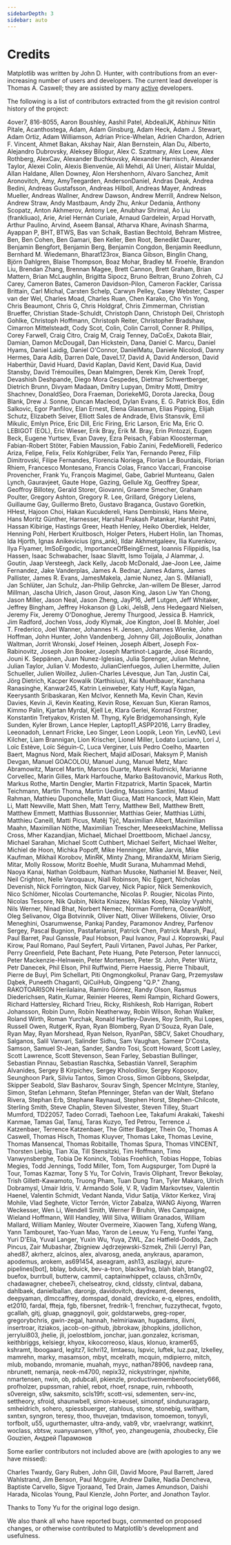 ```yaml
---
sidebarDepth: 3
sidebar: auto
---
```


# Credits

Matplotlib was written by John D. Hunter, with contributions from an
ever-increasing number of users and developers. The current lead
developer is Thomas A. Caswell; they are assisted by many [active](https://www.openhub.net/p/matplotlib/contributors) developers.

The following is a list of contributors extracted from the
git revision control history of the project:

4over7,
816-8055,
Aaron Boushley,
Aashil Patel,
AbdealiJK,
Abhinuv Nitin Pitale,
Acanthostega,
Adam,
Adam Ginsburg,
Adam Heck,
Adam J. Stewart,
Adam Ortiz,
Adam Williamson,
Adrian Price-Whelan,
Adrien Chardon,
Adrien F. Vincent,
Ahmet Bakan,
Akshay Nair,
Alan Bernstein,
Alan Du,
Alberto,
Alejandro Dubrovsky,
Aleksey Bilogur,
Alex C. Szatmary,
Alex Loew,
Alex Rothberg,
AlexCav,
Alexander Buchkovsky,
Alexander Harnisch,
Alexander Taylor,
Alexei Colin,
Alexis Bienvenüe,
Ali Mehdi,
Ali Uneri,
Alistair Muldal,
Allan Haldane,
Allen Downey,
Alon Hershenhorn,
Alvaro Sanchez,
Amit Aronovitch,
Amy,
AmyTeegarden,
AndersonDaniel,
Andras Deak,
Andrea Bedini,
Andreas Gustafsson,
Andreas Hilboll,
Andreas Mayer,
Andreas Mueller,
Andreas Wallner,
Andrew Dawson,
Andrew Merrill,
Andrew Nelson,
Andrew Straw,
Andy Mastbaum,
Andy Zhu,
Ankur Dedania,
Anthony Scopatz,
Anton Akhmerov,
Antony Lee,
Anubhav Shrimal,
Ao Liu (frankliuao),
Arie,
Ariel Hernán Curiale,
Arnaud Gardelein,
Arpad Horvath,
Arthur Paulino,
Arvind,
Aseem Bansal,
Atharva Khare,
Avinash Sharma,
Ayappan P,
BHT,
BTWS,
Bas van Schaik,
Bastian Bechtold,
Behram Mistree,
Ben,
Ben Cohen,
Ben Gamari,
Ben Keller,
Ben Root,
Benedikt Daurer,
Benjamin Bengfort,
Benjamin Berg,
Benjamin Congdon,
Benjamin Reedlunn,
Bernhard M. Wiedemann,
Bharat123rox,
Bianca Gibson,
Binglin Chang,
Björn Dahlgren,
Blaise Thompson,
Boaz Mohar,
Bradley M. Froehle,
Brandon Liu,
Brendan Zhang,
Brennan Magee,
Brett Cannon,
Brett Graham,
Brian Mattern,
Brian McLaughlin,
Brigitta Sipocz,
Bruno Beltran,
Bruno Zohreh,
CJ Carey,
Cameron Bates,
Cameron Davidson-Pilon,
Cameron Fackler,
Carissa Brittain,
Carl Michal,
Carsten Schelp,
Carwyn Pelley,
Casey Webster,
Casper van der Wel,
Charles Moad,
Charles Ruan,
Chen Karako,
Cho Yin Yong,
Chris Beaumont,
Chris G,
Chris Holdgraf,
Chris Zimmerman,
Christian Brueffer,
Christian Stade-Schuldt,
Christoph Dann,
Christoph Deil,
Christoph Gohlke,
Christoph Hoffmann,
Christoph Reiter,
Christopher Bradshaw,
Cimarron Mittelsteadt,
Cody Scot,
Colin,
Colin Carroll,
Conner R. Phillips,
Corey Farwell,
Craig Citro,
Craig M,
Craig Tenney,
DaCoEx,
Dakota Blair,
Damian,
Damon McDougall,
Dan Hickstein,
Dana,
Daniel C. Marcu,
Daniel Hyams,
Daniel Laidig,
Daniel O'Connor,
DanielMatu,
Daniele Nicolodi,
Danny Hermes,
Dara Adib,
Darren Dale,
DaveL17,
David A,
David Anderson,
David Haberthür,
David Huard,
David Kaplan,
David Kent,
David Kua,
David Stansby,
David Trémouilles,
Dean Malmgren,
Derek Kim,
Derek Tropf,
Devashish Deshpande,
Diego Mora Cespedes,
Dietmar Schwertberger,
Dietrich Brunn,
Divyam Madaan,
Dmitry Lupyan,
Dmitry Mottl,
Dmitry Shachnev,
DonaldSeo,
Dora Fraeman,
DoriekeMG,
Dorota Jarecka,
Doug Blank,
Drew J. Sonne,
Duncan Macleod,
Dylan Evans,
E. G. Patrick Bos,
Edin Salkovic,
Egor Panfilov,
Elan Ernest,
Elena Glassman,
Elias Pipping,
Elijah Schutz,
Elizabeth Seiver,
Elliott Sales de Andrade,
Elvis Stansvik,
Emil Mikulic,
Emlyn Price,
Eric Dill,
Eric Firing,
Eric Larson,
Eric Ma,
Eric O. LEBIGOT (EOL),
Eric Wieser,
Erik Bray,
Erik M. Bray,
Erin Pintozzi,
Eugen Beck,
Eugene Yurtsev,
Evan Davey,
Ezra Peisach,
Fabian Kloosterman,
Fabian-Robert Stöter,
Fabien Maussion,
Fabio Zanini,
FedeMiorelli,
Federico Ariza,
Felipe,
Felix,
Felix Kohlgrüber,
Felix Yan,
Fernando Perez,
Filip Dimitrovski,
Filipe Fernandes,
Florencia Noriega,
Florian Le Bourdais,
Florian Rhiem,
Francesco Montesano,
Francis Colas,
Franco Vaccari,
Francoise Provencher,
Frank Yu,
François Magimel,
Gabe,
Gabriel Munteanu,
Galen Lynch,
Gauravjeet,
Gaute Hope,
Gazing,
Gellule Xg,
Geoffrey Spear,
Geoffroy Billotey,
Gerald Storer,
Giovanni,
Graeme Smecher,
Graham Poulter,
Gregory Ashton,
Gregory R. Lee,
Grillard,
Grégory Lielens,
Guillaume Gay,
Guillermo Breto,
Gustavo Braganca,
Gustavo Goretkin,
HHest,
Hajoon Choi,
Hakan Kucukdereli,
Hans Dembinski,
Hans Meine,
Hans Moritz Günther,
Harnesser,
Harshal Prakash Patankar,
Harshit Patni,
Hassan Kibirige,
Hastings Greer,
Heath Henley,
Heiko Oberdiek,
Helder,
Henning Pohl,
Herbert Kruitbosch,
Holger Peters,
Hubert Holin,
Ian Thomas,
Ida Hjorth,
Ignas Anikevicius (gns_ank),
Ildar Akhmetgaleev,
Ilia Kurenkov,
Ilya Flyamer,
ImSoErgodic,
ImportanceOfBeingErnest,
Ioannis Filippidis,
Isa Hassen,
Isaac Schwabacher,
Isaac Slavitt,
Ismo Toijala,
J Alammar,
J. Goutin,
Jaap Versteegh,
Jack Kelly,
Jacob McDonald,
Jae-Joon Lee,
Jaime Fernandez,
Jake Vanderplas,
James A. Bednar,
James Adams,
James Pallister,
James R. Evans,
JamesMakela,
Jamie Nunez,
Jan S. (Milania1),
Jan Schlüter,
Jan Schulz,
Jan-Philip Gehrcke,
Jan-willem De Bleser,
Jarrod Millman,
Jascha Ulrich,
Jason Grout,
Jason King,
Jason Liw Yan Chong,
Jason Miller,
Jason Neal,
Jason Zheng,
JayP16,
Jeff Lutgen,
Jeff Whitaker,
Jeffrey Bingham,
Jeffrey Hokanson @ Loki,
JelsB,
Jens Hedegaard Nielsen,
Jeremy Fix,
Jeremy O'Donoghue,
Jeremy Thurgood,
Jessica B. Hamrick,
Jim Radford,
Jochen Voss,
Jody Klymak,
Joe Kington,
Joel B. Mohler,
Joel T. Frederico,
Joel Wanner,
Johannes H. Jensen,
Johannes Wienke,
John Hoffman,
John Hunter,
John Vandenberg,
Johnny Gill,
JojoBoulix,
Jonathan Waltman,
Jorrit Wronski,
Josef Heinen,
Joseph Albert,
Joseph Fox-Rabinovitz,
Joseph Jon Booker,
Joseph Martinot-Lagarde,
José Ricardo,
Jouni K. Seppänen,
Juan Nunez-Iglesias,
Julia Sprenger,
Julian Mehne,
Julian Taylor,
Julian V. Modesto,
JulianCienfuegos,
Julien Lhermitte,
Julien Schueller,
Julien Woillez,
Julien-Charles Lévesque,
Jun Tan,
Justin Cai,
Jörg Dietrich,
Kacper Kowalik (Xarthisius),
Kai Muehlbauer,
Kanchana Ranasinghe,
Kanwar245,
Katrin Leinweber,
Katy Huff,
Kayla Ngan,
Keerysanth Sribaskaran,
Ken McIvor,
Kenneth Ma,
Kevin Chan,
Kevin Davies,
Kevin Ji,
Kevin Keating,
Kevin Rose,
Kexuan Sun,
Kieran Ramos,
Kimmo Palin,
Kjartan Myrdal,
Kjell Le,
Klara Gerlei,
Konrad Förstner,
Konstantin Tretyakov,
Kristen M. Thyng,
Kyle Bridgemohansingh,
Kyle Sunden,
Kyler Brown,
Lance Hepler,
Laptop11_ASPP2016,
Larry Bradley,
Leeonadoh,
Lennart Fricke,
Leo Singer,
Leon Loopik,
Leon Yin,
LevN0,
Levi Kilcher,
Liam Brannigan,
Lion Krischer,
Lionel Miller,
Lodato Luciano,
Lori J,
Loïc Estève,
Loïc Séguin-C,
Luca Verginer,
Luis Pedro Coelho,
Maarten Baert,
Magnus Nord,
Maik Riechert,
Majid alDosari,
Maksym P,
Manish Devgan,
Manuel GOACOLOU,
Manuel Jung,
Manuel Metz,
Marc Abramowitz,
Marcel Martin,
Marcos Duarte,
Marek Rudnicki,
Marianne Corvellec,
Marin Gilles,
Mark Harfouche,
Marko Baštovanović,
Markus Roth,
Markus Rothe,
Martin Dengler,
Martin Fitzpatrick,
Martin Spacek,
Martin Teichmann,
Martin Thoma,
Martin Ueding,
Massimo Santini,
Masud Rahman,
Mathieu Duponchelle,
Matt Giuca,
Matt Hancock,
Matt Klein,
Matt Li,
Matt Newville,
Matt Shen,
Matt Terry,
Matthew Bell,
Matthew Brett,
Matthew Emmett,
Matthias Bussonnier,
Matthias Geier,
Matthias Lüthi,
Matthieu Caneill,
Matti Picus,
Matěj Týč,
Maximilian Albert,
Maximilian Maahn,
Maximilian Nöthe,
Maximilian Trescher,
MeeseeksMachine,
Mellissa Cross,
Mher Kazandjian,
Michael,
Michael Droettboom,
Michael Jancsy,
Michael Sarahan,
Michael Scott Cuthbert,
Michael Seifert,
Michael Welter,
Michiel de Hoon,
Michka Popoff,
Mike Henninger,
Mike Jarvis,
Mike Kaufman,
Mikhail Korobov,
MinRK,
Minty Zhang,
MirandaXM,
Miriam Sierig,
Mitar,
Molly Rossow,
Moritz Boehle,
Mudit Surana,
Muhammad Mehdi,
Naoya Kanai,
Nathan Goldbaum,
Nathan Musoke,
Nathaniel M. Beaver,
Neil,
Neil Crighton,
Nelle Varoquaux,
Niall Robinson,
Nic Eggert,
Nicholas Devenish,
Nick Forrington,
Nick Garvey,
Nick Papior,
Nick Semenkovich,
Nico Schlömer,
Nicolas Courtemanche,
Nicolas P. Rougier,
Nicolas Pinto,
Nicolas Tessore,
Nik Quibin,
Nikita Kniazev,
Niklas Koep,
Nikolay Vyahhi,
Nils Werner,
Ninad Bhat,
Norbert Nemec,
Norman Fomferra,
OceanWolf,
Oleg Selivanov,
Olga Botvinnik,
Oliver Natt,
Oliver Willekens,
Olivier,
Orso Meneghini,
Osarumwense,
Pankaj Pandey,
Paramonov Andrey,
Parfenov Sergey,
Pascal Bugnion,
Pastafarianist,
Patrick Chen,
Patrick Marsh,
Paul,
Paul Barret,
Paul Ganssle,
Paul Hobson,
Paul Ivanov,
Paul J. Koprowski,
Paul Kirow,
Paul Romano,
Paul Seyfert,
Pauli Virtanen,
Pavol Juhas,
Per Parker,
Perry Greenfield,
Pete Bachant,
Pete Huang,
Pete Peterson,
Peter Iannucci,
Peter Mackenzie-Helnwein,
Peter Mortensen,
Peter St. John,
Peter Würtz,
Petr Danecek,
Phil Elson,
Phil Ruffwind,
Pierre Haessig,
Pierre Thibault,
Pierre de Buyl,
Pim Schellart,
Piti Ongmongkolkul,
Pranav Garg,
Przemysław Dąbek,
Puneeth Chaganti,
QiCuiHub,
Qingpeng "Q.P." Zhang,
RAKOTOARISON Herilalaina,
Ramiro Gómez,
Randy Olson,
Rasmus Diederichsen,
Ratin_Kumar,
Reinier Heeres,
Remi Rampin,
Richard Gowers,
Richard Hattersley,
Richard Trieu,
Ricky,
Rishikesh,
Rob Harrigan,
Robert Johansson,
Robin Dunn,
Robin Neatherway,
Robin Wilson,
Rohan Walker,
Roland Wirth,
Roman Yurchak,
Ronald Hartley-Davies,
Roy Smith,
Rui Lopes,
Russell Owen,
RutgerK,
Ryan,
Ryan Blomberg,
Ryan D'Souza,
Ryan Dale,
Ryan May,
Ryan Morshead,
Ryan Nelson,
RyanPan,
SBCV,
Saket Choudhary,
Salganos,
Salil Vanvari,
Salinder Sidhu,
Sam Vaughan,
Sameer D'Costa,
Samson,
Samuel St-Jean,
Sander,
Sandro Tosi,
Scott Howard,
Scott Lasley,
Scott Lawrence,
Scott Stevenson,
Sean Farley,
Sebastian Bullinger,
Sebastian Pinnau,
Sebastian Raschka,
Sebastián Vanrell,
Seraphim Alvanides,
Sergey B Kirpichev,
Sergey Kholodilov,
Sergey Koposov,
Seunghoon Park,
Silviu Tantos,
Simon Cross,
Simon Gibbons,
Skelpdar,
Skipper Seabold,
Slav Basharov,
Sourav Singh,
Spencer McIntyre,
Stanley, Simon,
Stefan Lehmann,
Stefan Pfenninger,
Stefan van der Walt,
Stefano Rivera,
Stephan Erb,
Stephane Raynaud,
Stephen Horst,
Stephen-Chilcote,
Sterling Smith,
Steve Chaplin,
Steven Silvester,
Steven Tilley,
Stuart Mumford,
TD22057,
Tadeo Corradi,
Taehoon Lee,
Takafumi Arakaki,
Takeshi Kanmae,
Tamas Gal,
Tanuj,
Taras Kuzyo,
Ted Petrou,
Terrence J. Katzenbaer,
Terrence Katzenbaer,
The Gitter Badger,
Thein Oo,
Thomas A Caswell,
Thomas Hisch,
Thomas Kluyver,
Thomas Lake,
Thomas Levine,
Thomas Mansencal,
Thomas Robitaille,
Thomas Spura,
Thomas VINCENT,
Thorsten Liebig,
Tian Xia,
Till Stensitzki,
Tim Hoffmann,
Timo Vanwynsberghe,
Tobia De Koninck,
Tobias Froehlich,
Tobias Hoppe,
Tobias Megies,
Todd Jennings,
Todd Miller,
Tom,
Tom Augspurger,
Tom Dupré la Tour,
Tomas Kazmar,
Tony S Yu,
Tor Colvin,
Travis Oliphant,
Trevor Bekolay,
Trish Gillett-Kawamoto,
Truong Pham,
Tuan Dung Tran,
Tyler Makaro,
Ulrich Dobramysl,
Umair Idris,
V. Armando Solé,
V. R,
Vadim Markovtsev,
Valentin Haenel,
Valentin Schmidt,
Vedant Nanda,
Vidur Satija,
Viktor Kerkez,
Viraj Mohile,
Vlad Seghete,
Víctor Terrón,
Víctor Zabalza,
WANG Aiyong,
Warren Weckesser,
Wen Li,
Wendell Smith,
Werner F Bruhin,
Wes Campaigne,
Wieland Hoffmann,
Will Handley,
Will Silva,
William Granados,
William Mallard,
William Manley,
Wouter Overmeire,
Xiaowen Tang,
Xufeng Wang,
Yann Tambouret,
Yao-Yuan Mao,
Yaron de Leeuw,
Yu Feng,
Yunfei Yang,
Yuri D'Elia,
Yuval Langer,
Yuxin Wu,
Yuya,
ZWL,
Zac Hatfield-Dodds,
Zach Pincus,
Zair Mubashar,
Zbigniew Jędrzejewski-Szmek,
Zhili (Jerry) Pan,
ahed87,
akrherz,
alcinos,
alex,
alvarosg,
aneda,
anykraus,
aparamon,
apodemus,
arokem,
as691454,
aseagram,
ash13,
aszilagyi,
azure-pipelines[bot],
bblay,
bduick,
bev-a-tron,
blackw1ng,
blah blah,
btang02,
buefox,
burrbull,
butterw,
cammil,
captainwhippet,
cclauss,
ch3rn0v,
chadawagner,
chebee7i,
chelseatroy,
cknd,
cldssty,
clintval,
dabana,
dahlbaek,
danielballan,
daronjp,
davidovitch,
daydreamt,
deeenes,
deepyaman,
dlmccaffrey,
domspad,
donald,
drevicko,
e-q,
elpres,
endolith,
et2010,
fardal,
ffteja,
fgb,
fibersnet,
fredrik-1,
frenchwr,
fuzzythecat,
fvgoto,
gcallah,
gitj,
gluap,
gnaggnoyil,
goir,
goldstarwebs,
greg-roper,
gregorybchris,
gwin-zegal,
hannah,
helmiriawan,
hugadams,
ilivni,
insertroar,
itziakos,
jacob-on-github,
jbbrokaw,
jbhopkins,
jdollichon,
jerrylui803,
jhelie,
jli,
joelostblom,
jonchar,
juan.gonzalez,
kcrisman,
keithbriggs,
kelsiegr,
khyox,
kikocorreoso,
klaus,
klonuo,
kramer65,
kshramt,
lboogaard,
legitz7,
lichri12,
limtaesu,
lspvic,
luftek,
luz.paz,
lzkelley,
mamrehn,
marky,
masamson,
mbyt,
mcelrath,
mcquin,
mdipierro,
mitch,
mlub,
mobando,
mromanie,
muahah,
myyc,
nathan78906,
navdeep rana,
nbrunett,
nemanja,
neok-m4700,
nepix32,
nickystringer,
njwhite,
nmartensen,
nwin,
ob,
pdubcali,
pkienzle,
productivememberofsociety666,
profholzer,
pupssman,
rahiel,
rebot,
rhoef,
rsnape,
ruin,
rvhbooth,
s0vereign,
s9w,
saksmito,
scls19fr,
scott-vsi,
sdementen,
serv-inc,
settheory,
sfroid,
shaunwbell,
simon-kraeusel,
simonpf,
sindunuragarp,
smheidrich,
sohero,
spiessbuerger,
stahlous,
stone,
stonebig,
switham,
sxntxn,
syngron,
teresy,
thoo,
thuvejan,
tmdavison,
tomoemon,
tonyyli,
torfbolt,
u55,
ugurthemaster,
ultra-andy,
vab9,
vbr,
vraelvrangr,
watkinrt,
woclass,
xbtsw,
xuanyuansen,
y1thof,
yeo,
zhangeugenia,
zhoubecky,
Élie Gouzien,
Андрей Парамонов

Some earlier contributors not included above are (with apologies
to any we have missed):

Charles Twardy,
Gary Ruben,
John Gill,
David Moore,
Paul Barrett,
Jared Wahlstrand,
Jim Benson,
Paul Mcguire,
Andrew Dalke,
Nadia Dencheva,
Baptiste Carvello,
Sigve Tjoraand,
Ted Drain,
James Amundson,
Daishi Harada,
Nicolas Young,
Paul Kienzle,
John Porter,
and Jonathon Taylor.

Thanks to Tony Yu for the original logo design.

We also thank all who have reported bugs, commented on
proposed changes, or otherwise contributed to Matplotlib's
development and usefulness.
